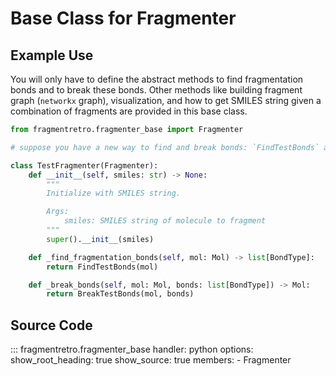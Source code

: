 # Base Class for Fragmenter

## Example Use

You will only have to define the abstract methods to find fragmentation bonds and to break these bonds. Other methods like building fragment graph (`networkx` graph), visualization, and how to get SMILES string given a combination of fragments are provided in this base class.

```python
from fragmentretro.fragmenter_base import Fragmenter

# suppose you have a new way to find and break bonds: `FindTestBonds` and `BreakTestBonds`

class TestFragmenter(Fragmenter):
    def __init__(self, smiles: str) -> None:
        """
        Initialize with SMILES string.

        Args:
            smiles: SMILES string of molecule to fragment
        """
        super().__init__(smiles)

    def _find_fragmentation_bonds(self, mol: Mol) -> list[BondType]:
        return FindTestBonds(mol)

    def _break_bonds(self, mol: Mol, bonds: list[BondType]) -> Mol:
        return BreakTestBonds(mol, bonds)
```

## Source Code

::: fragmentretro.fragmenter_base
    handler: python
    options:
      show_root_heading: true
      show_source: true
      members:
        - Fragmenter
